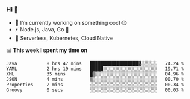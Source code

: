 ### Hi 👋

<!--
**nodejh/nodejh** is a ✨ _special_ ✨ repository because its `README.md` (this file) appears on your GitHub profile.

Here are some ideas to get you started:

- 🔭 I’m currently working on ...
- 🌱 I’m currently learning ...
- 👯 I’m looking to collaborate on ...
- 🤔 I’m looking for help with ...
- 💬 Ask me about ...
- 📫 How to reach me: ...
- 😄 Pronouns: ...
- ⚡ Fun fact: ...
-->

- 🔭 I’m currently working on something cool :wink:
- ⚡ Node.js, Java, Go :thought_balloon:
- 🤖 Serverless, Kubernetes, Cloud Native

📊 **This week I spent my time on**

<!--START_SECTION:waka-->

```text
Java           8 hrs 47 mins   ██████████████████▓░░░░░░   74.24 %
YAML           2 hrs 19 mins   █████░░░░░░░░░░░░░░░░░░░░   19.71 %
XML            35 mins         █▒░░░░░░░░░░░░░░░░░░░░░░░   04.96 %
JSON           4 mins          ▒░░░░░░░░░░░░░░░░░░░░░░░░   00.70 %
Properties     2 mins          ░░░░░░░░░░░░░░░░░░░░░░░░░   00.34 %
Groovy         0 secs          ░░░░░░░░░░░░░░░░░░░░░░░░░   00.03 %
```

<!--END_SECTION:waka-->


<!--
:traffic_light: **Visitors**

![visitors](https://visitor-badge.glitch.me/badge?page_id=nodejh.nodejh)
-->
